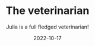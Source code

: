 ---
title: The veterinarian
subtitle: Julia is a full fledged veterinarian!
siteref: julia
layout: default
modal-id: 2
date: 2022-10-17
img: vet.jpg
thumbnail: vet-thumbnail.jpg
alt: image-alt
key: Salary = 6000€
extra: Got a pet to sit? Basic examination on us!
description: Lorem ipsum dolor sit amet, usu cu alterum nominavi lobortis. At duo novum diceret. Tantas apeirian vix et, usu sanctus postulant inciderint ut, populo diceret necessitatibus in vim. Cu eum dicam feugiat noluisse.

---